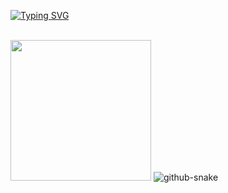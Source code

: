 <a href="https://git.io/typing-svg"><img src="https://readme-typing-svg.demolab.com?font=Fira+Code&weight=300&size=15&duration=1000&pause=1000&center=true&vCenter=true&multiline=true&width=435&lines=%E5%B5%8C%E5%85%A5%E7%8E%B2%E7%8F%91%E8%8A%AF%EF%BC%8C%E7%89%87%E6%9C%BA%E7%BB%8F%E7%BA%AC%E7%BB%87%E3%80%82;%E8%B5%9B%E5%9C%BA%E4%BA%89%E9%9B%84%E5%BF%97%EF%BC%8C%E7%A0%81%E9%94%8B%E7%83%81%E5%8F%A4%E4%BB%8A%E3%80%82" alt="Typing SVG" /></a>

  <!-- for beauty 留个空行好看点 -->
  <div>&nbsp;</div>

  <!-- knock code pictures 敲代码的图片 -->
  <picture>
    <source media="(prefers-color-scheme: dark)" srcset="https://cdn.jsdelivr.net/gh/sun0225SUN/sun0225SUN/assets/images/coding.gif" />
    <source media="(prefers-color-scheme: light)" srcset="https://cdn.jsdelivr.net/gh/sun0225SUN/sun0225SUN/assets/images/developer.svg" height="225px" />
    <img src="https://cdn.jsdelivr.net/gh/sun0225SUN/sun0225SUN/assets/images/coding.gif" />
  </picture>

  </div>

  <!-- Snake Code Contribution Map 贪吃蛇代码贡献图 -->
  <picture>
    <source media="(prefers-color-scheme: dark)" srcset="https://cdn.jsdelivr.net/gh/sun0225SUN/sun0225SUN/profile-snake-contrib/github-contribution-grid-snake-dark.svg" />
    <source media="(prefers-color-scheme: light)" srcset="https://cdn.jsdelivr.net/gh/sun0225SUN/sun0225SUN/profile-snake-contrib/github-contribution-grid-snake.svg" />
    <img alt="github-snake" src="https://cdn.jsdelivr.net/gh/sun0225SUN/sun0225SUN/profile-snake-contrib/github-contribution-grid-snake-dark.svg" />
  </picture>

</div>
